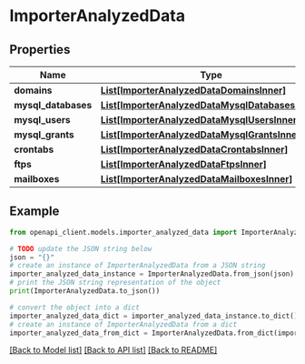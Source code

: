 # ImporterAnalyzedData


## Properties

Name | Type | Description | Notes
------------ | ------------- | ------------- | -------------
**domains** | [**List[ImporterAnalyzedDataDomainsInner]**](ImporterAnalyzedDataDomainsInner.md) |  | 
**mysql_databases** | [**List[ImporterAnalyzedDataMysqlDatabasesInner]**](ImporterAnalyzedDataMysqlDatabasesInner.md) |  | [optional] 
**mysql_users** | [**List[ImporterAnalyzedDataMysqlUsersInner]**](ImporterAnalyzedDataMysqlUsersInner.md) |  | [optional] 
**mysql_grants** | [**List[ImporterAnalyzedDataMysqlGrantsInner]**](ImporterAnalyzedDataMysqlGrantsInner.md) |  | [optional] 
**crontabs** | [**List[ImporterAnalyzedDataCrontabsInner]**](ImporterAnalyzedDataCrontabsInner.md) |  | [optional] 
**ftps** | [**List[ImporterAnalyzedDataFtpsInner]**](ImporterAnalyzedDataFtpsInner.md) |  | [optional] 
**mailboxes** | [**List[ImporterAnalyzedDataMailboxesInner]**](ImporterAnalyzedDataMailboxesInner.md) |  | [optional] 

## Example

```python
from openapi_client.models.importer_analyzed_data import ImporterAnalyzedData

# TODO update the JSON string below
json = "{}"
# create an instance of ImporterAnalyzedData from a JSON string
importer_analyzed_data_instance = ImporterAnalyzedData.from_json(json)
# print the JSON string representation of the object
print(ImporterAnalyzedData.to_json())

# convert the object into a dict
importer_analyzed_data_dict = importer_analyzed_data_instance.to_dict()
# create an instance of ImporterAnalyzedData from a dict
importer_analyzed_data_from_dict = ImporterAnalyzedData.from_dict(importer_analyzed_data_dict)
```
[[Back to Model list]](../README.md#documentation-for-models) [[Back to API list]](../README.md#documentation-for-api-endpoints) [[Back to README]](../README.md)


